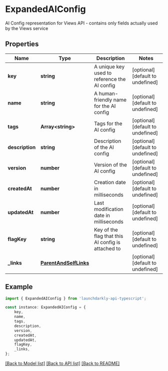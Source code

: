 # ExpandedAIConfig

AI Config representation for Views API - contains only fields actually used by the Views service

## Properties

Name | Type | Description | Notes
------------ | ------------- | ------------- | -------------
**key** | **string** | A unique key used to reference the AI config | [optional] [default to undefined]
**name** | **string** | A human-friendly name for the AI config | [optional] [default to undefined]
**tags** | **Array&lt;string&gt;** | Tags for the AI config | [optional] [default to undefined]
**description** | **string** | Description of the AI config | [optional] [default to undefined]
**version** | **number** | Version of the AI config | [optional] [default to undefined]
**createdAt** | **number** | Creation date in milliseconds | [optional] [default to undefined]
**updatedAt** | **number** | Last modification date in milliseconds | [optional] [default to undefined]
**flagKey** | **string** | Key of the flag that this AI config is attached to | [optional] [default to undefined]
**_links** | [**ParentAndSelfLinks**](ParentAndSelfLinks.md) |  | [optional] [default to undefined]

## Example

```typescript
import { ExpandedAIConfig } from 'launchdarkly-api-typescript';

const instance: ExpandedAIConfig = {
    key,
    name,
    tags,
    description,
    version,
    createdAt,
    updatedAt,
    flagKey,
    _links,
};
```

[[Back to Model list]](../README.md#documentation-for-models) [[Back to API list]](../README.md#documentation-for-api-endpoints) [[Back to README]](../README.md)
